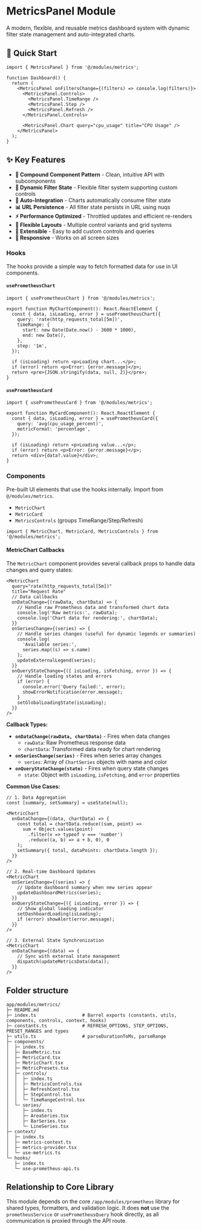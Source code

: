 # MetricsPanel Module

A modern, flexible, and reusable metrics dashboard system with dynamic filter state management and auto-integrated charts.

## 🚀 Quick Start

```tsx
import { MetricsPanel } from '@/modules/metrics';

function Dashboard() {
  return (
    <MetricsPanel onFiltersChange={(filters) => console.log(filters)}>
      <MetricsPanel.Controls>
        <MetricsPanel.TimeRange />
        <MetricsPanel.Step />
        <MetricsPanel.Refresh />
      </MetricsPanel.Controls>

      <MetricsPanel.Chart query="cpu_usage" title="CPU Usage" />
    </MetricsPanel>
  );
}
```

## ✨ Key Features

- **🧩 Compound Component Pattern** - Clean, intuitive API with subcomponents
- **🔄 Dynamic Filter State** - Flexible filter system supporting custom controls
- **🔗 Auto-Integration** - Charts automatically consume filter state
- **📊 URL Persistence** - All filter state persists in URL using nuqs
- **⚡ Performance Optimized** - Throttled updates and efficient re-renders
- **🎨 Flexible Layouts** - Multiple control variants and grid systems
- **🔧 Extensible** - Easy to add custom controls and queries
- **📱 Responsive** - Works on all screen sizes

### Hooks

The hooks provide a simple way to fetch formatted data for use in UI components.

#### `usePrometheusChart`

```tsx
import { usePrometheusChart } from '@/modules/metrics';

export function MyChartComponent(): React.ReactElement {
  const { data, isLoading, error } = usePrometheusChart({
    query: 'rate(http_requests_total[5m])',
    timeRange: {
      start: new Date(Date.now() - 3600 * 1000),
      end: new Date(),
    },
    step: '1m',
  });

  if (isLoading) return <p>Loading chart...</p>;
  if (error) return <p>Error: {error.message}</p>;
  return <pre>{JSON.stringify(data, null, 2)}</pre>;
}
```

#### `usePrometheusCard`

```tsx
import { usePrometheusCard } from '@/modules/metrics';

export function MyCardComponent(): React.ReactElement {
  const { data, isLoading, error } = usePrometheusCard({
    query: 'avg(cpu_usage_percent)',
    metricFormat: 'percentage',
  });

  if (isLoading) return <p>Loading value...</p>;
  if (error) return <p>Error: {error.message}</p>;
  return <div>{data?.value}</div>;
}
```

### Components

Pre-built UI elements that use the hooks internally. Import from `@/modules/metrics`.

- `MetricChart`
- `MetricCard`
- `MetricsControls` (groups TimeRange/Step/Refresh)

```tsx
import { MetricChart, MetricCard, MetricsControls } from '@/modules/metrics';
```

#### MetricChart Callbacks

The `MetricChart` component provides several callback props to handle data changes and query states:

```tsx
<MetricChart
  query="rate(http_requests_total[5m])"
  title="Request Rate"
  // Data callbacks
  onDataChange={(rawData, chartData) => {
    // Handle raw Prometheus data and transformed chart data
    console.log('Raw metrics:', rawData);
    console.log('Chart data for rendering:', chartData);
  }}
  onSeriesChange={(series) => {
    // Handle series changes (useful for dynamic legends or summaries)
    console.log(
      'Available series:',
      series.map((s) => s.name)
    );
    updateExternalLegend(series);
  }}
  onQueryStateChange={({ isLoading, isFetching, error }) => {
    // Handle loading states and errors
    if (error) {
      console.error('Query failed:', error);
      showErrorNotification(error.message);
    }
    setGlobalLoadingState(isLoading);
  }}
/>
```

**Callback Types:**

- **`onDataChange(rawData, chartData)`** - Fires when data changes
  - `rawData`: Raw Prometheus response data
  - `chartData`: Transformed data ready for chart rendering
- **`onSeriesChange(series)`** - Fires when series array changes
  - `series`: Array of `ChartSeries` objects with name and color
- **`onQueryStateChange(state)`** - Fires when query state changes
  - `state`: Object with `isLoading`, `isFetching`, and `error` properties

**Common Use Cases:**

```tsx
// 1. Data Aggregation
const [summary, setSummary] = useState(null);

<MetricChart
  onDataChange={(data, chartData) => {
    const total = chartData.reduce((sum, point) =>
      sum + Object.values(point)
        .filter(v => typeof v === 'number')
        .reduce((a, b) => a + b, 0), 0
    );
    setSummary({ total, dataPoints: chartData.length });
  }}
/>

// 2. Real-time Dashboard Updates
<MetricChart
  onSeriesChange={(series) => {
    // Update dashboard summary when new series appear
    updateDashboardMetrics(series);
  }}
  onQueryStateChange={({ isLoading, error }) => {
    // Show global loading indicator
    setDashboardLoading(isLoading);
    if (error) showAlert(error.message);
  }}
/>

// 3. External State Synchronization
<MetricChart
  onDataChange={(data) => {
    // Sync with external state management
    dispatch(updateMetricsData(data));
  }}
/>
```

## Folder structure

```text
app/modules/metrics/
├─ README.md
├─ index.ts                 # Barrel exports (constants, utils, components, controls, context, hooks)
├─ constants.ts             # REFRESH_OPTIONS, STEP_OPTIONS, PRESET_RANGES and types
├─ utils.ts                 # parseDurationToMs, parseRange
├─ components/
│  ├─ index.ts
│  ├─ BaseMetric.tsx
│  ├─ MetricCard.tsx
│  ├─ MetricChart.tsx
│  ├─ MetricPresets.tsx
│  ├─ controls/
│  │  ├─ index.ts
│  │  ├─ MetricsControls.tsx
│  │  ├─ RefreshControl.tsx
│  │  ├─ StepControl.tsx
│  │  └─ TimeRangeControl.tsx
│  └─ series/
│     ├─ index.ts
│     ├─ AreaSeries.tsx
│     ├─ BarSeries.tsx
│     └─ LineSeries.tsx
├─ context/
│  ├─ index.ts
│  ├─ metrics-context.ts
│  ├─ metrics-provider.tsx
│  └─ use-metrics.ts
└─ hooks/
   ├─ index.ts
   └─ use-prometheus-api.ts
```

## Relationship to Core Library

This module depends on the core `/app/modules/prometheus` library for shared types, formatters, and validation logic. It does **not** use the `prometheusService` or `usePrometheusQuery` hook directly, as all communication is proxied through the API route.
